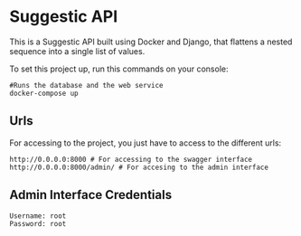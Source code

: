 Suggestic API
============

This is a Suggestic API built using Docker and Django, that flattens a nested sequence into a single
list of values. 



To set this project up, run this commands on your console:
   
    #Runs the database and the web service
    docker-compose up


Urls
----

For accessing to the project, you just have to access to the different urls:
    
    http://0.0.0.0:8000 # For accessing to the swagger interface
    http://0.0.0.0:8000/admin/ # For accesing to the admin interface
    
Admin Interface Credentials
---------------------------

    Username: root
    Password: root